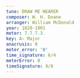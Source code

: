```yaml
---
tune: DRAW ME NEARER
composer: W. H. Doane
arranger: William McDonald
year: 1820-1901
meter: 7.7.7.3.
key: A♭ Major
anacrusis: 0
meter_error: '0'
time_signature: 6/4
meterError: 0
timeSignature: 9/8
---
```

